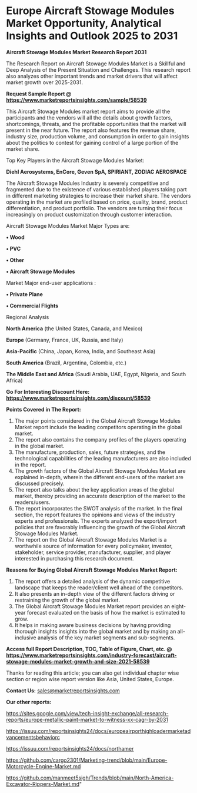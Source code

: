  # Europe Aircraft Stowage Modules Market Opportunity, Analytical Insights and Outlook 2025 to 2031

<strong>Aircraft Stowage Modules Market Research Report 2031</strong>

The Research Report on Aircraft Stowage Modules Market is a Skillful and Deep Analysis of the Present Situation and Challenges. This research report also analyzes other important trends and market drivers that will affect market growth over 2025-2031.

<strong>Request Sample Report @ <a href=https://www.marketreportsinsights.com/sample/58539>https://www.marketreportsinsights.com/sample/58539</a></strong>

This Aircraft Stowage Modules market report aims to provide all the participants and the vendors will all the details about growth factors, shortcomings, threats, and the profitable opportunities that the market will present in the near future. The report also features the revenue share, industry size, production volume, and consumption in order to gain insights about the politics to contest for gaining control of a large portion of the market share.

Top Key Players in the Aircraft Stowage Modules Market:

<strong>Diehl Aerosystems, EnCore, Geven SpA, SPIRIANT, ZODIAC AEROSPACE</strong>

The Aircraft Stowage Modules Industry is severely competitive and fragmented due to the existence of various established players taking part in different marketing strategies to increase their market share. The vendors operating in the market are profiled based on price, quality, brand, product differentiation, and product portfolio. The vendors are turning their focus increasingly on product customization through customer interaction.

Aircraft Stowage Modules Market Major Types are:

<strong>• Wood

• PVC

• Other

• Aircraft Stowage Modules</strong>

Market Major end-user applications :

<strong>• Private Plane

• Commercial Flights</strong>

Regional Analysis

</u><strong><b>North America</b></strong> (the United States, Canada, and Mexico)

<strong><b>Europe </b></strong>(Germany, France, UK, Russia, and Italy)

<strong><b>Asia-Pacific</b></strong> (China, Japan, Korea, India, and Southeast Asia)

<strong><b>South America</b></strong> (Brazil, Argentina, Colombia, etc.)

<strong><b>The Middle East and Africa</b></strong> (Saudi Arabia, UAE, Egypt, Nigeria, and South Africa)

<strong>Go For Interesting Discount Here: <a href=https://www.marketreportsinsights.com/discount/58539>https://www.marketreportsinsights.com/discount/58539</a></strong>

<strong>Points Covered in The Report:</strong>
<ol>
  <li>The major points considered in the Global Aircraft Stowage Modules Market report include the leading competitors operating in the global market.</li>
  <li>The report also contains the company profiles of the players operating in the global market.</li>
  <li>The manufacture, production, sales, future strategies, and the technological capabilities of the leading manufacturers are also included in the report.</li>
  <li>The growth factors of the Global Aircraft Stowage Modules Market are explained in-depth, wherein the different end-users of the market are discussed precisely.</li>
  <li>The report also talks about the key application areas of the global market, thereby providing an accurate description of the market to the readers/users.</li>
  <li>The report incorporates the SWOT analysis of the market. In the final section, the report features the opinions and views of the industry experts and professionals. The experts analyzed the export/import policies that are favorably influencing the growth of the Global Aircraft Stowage Modules Market.</li>
  <li>The report on the Global Aircraft Stowage Modules Market is a worthwhile source of information for every policymaker, investor, stakeholder, service provider, manufacturer, supplier, and player interested in purchasing this research document.</li>
</ol>
<strong>Reasons for Buying Global Aircraft Stowage Modules Market Report:</strong>

<ol>
  <li>The report offers a detailed analysis of the dynamic competitive landscape that keeps the reader/client well ahead of the competitors.</li>
  <li>It also presents an in-depth view of the different factors driving or restraining the growth of the global market.</li>
  <li>The Global Aircraft Stowage Modules Market report provides an eight-year forecast evaluated on the basis of how the market is estimated to grow.</li>
  <li>It helps in making aware business decisions by having providing thorough insights insights into the global market and by making an all-inclusive analysis of the key market segments and sub-segments.</li>
</ol>
<strong>Access full Report Description, TOC, Table of Figure, Chart, etc. @ <a href=https://www.marketreportsinsights.com/industry-forecast/aircraft-stowage-modules-market-growth-and-size-2021-58539>https://www.marketreportsinsights.com/industry-forecast/aircraft-stowage-modules-market-growth-and-size-2021-58539</a></strong>


Thanks for reading this article; you can also get individual chapter wise section or region wise report version like Asia, United States, Europe.

<strong>Contact Us:</strong>
sales@marketreportsinsights.com

<strong>Our other reports:</strong>

<a href=https://sites.google.com/view/tech-insight-exchange/all-research-reports/europe-metallic-paint-market-to-witness-xx-cagr-by-2031>https://sites.google.com/view/tech-insight-exchange/all-research-reports/europe-metallic-paint-market-to-witness-xx-cagr-by-2031</a>

<a href=https://issuu.com/reportsinsights24/docs/europeairporthighloadermarketadvancementsbehaviorc>https://issuu.com/reportsinsights24/docs/europeairporthighloadermarketadvancementsbehaviorc</a>

<a href=https://issuu.com/reportsinsights24/docs/northamer>https://issuu.com/reportsinsights24/docs/northamer</a>

<a href=https://github.com/cargo2301/Marketing-trend/blob/main/Europe-Motorcycle-Engine-Market.md>https://github.com/cargo2301/Marketing-trend/blob/main/Europe-Motorcycle-Engine-Market.md</a>

<a href=https://github.com/manmeet5sigh/Trends/blob/main/North-America-Excavator-Rippers-Market.md>https://github.com/manmeet5sigh/Trends/blob/main/North-America-Excavator-Rippers-Market.md</a>"
